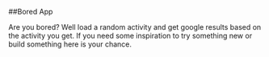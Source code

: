 ##Bored App

Are you bored? Well load a random activity and get google results based on the activity you get.
If you need some inspiration to try something new or build something here is your chance.
